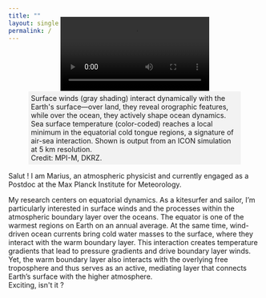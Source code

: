```yaml
---
title: ""
layout: single
permalink: /
---
```


<div style="margin-top: -4rem;">
  <figure>
    <div style="display: flex; justify-content: center;">
      <video id="myVideo" style="width: 70%; height: auto; object-fit: cover;" controls autoplay loop>
        <source src="/assets/videos/Video_fps=24_DPI=100.mp4" type="video/mp4">
        Your browser does not support the video tag.
      </video>
    </div>
    <figcaption style="background-color: #f2f2f2; padding: 5px; max-width: 100%; margin: 0 auto;">
      Surface winds (gray shading) interact dynamically with the Earth's surface—over land, they reveal orographic features, while over the ocean, they actively shape ocean dynamics. Sea surface temperature (color-coded) reaches a local minimum in the equatorial cold tongue regions, a signature of air-sea interaction. Shown is output from an ICON simulation at 5 km resolution. <br>Credit: MPI-M, DKRZ.
    </figcaption>
  </figure>
</div>

Salut ! I am Marius, an atmospheric physicist and currently engaged as a Postdoc at the Max Planck Institute for Meteorology.

My research centers on equatorial dynamics. As a kitesurfer and sailor, I’m particularly interested in surface winds and the processes within the atmospheric boundary layer over the oceans.
The equator is one of the warmest regions on Earth on an annual average. At the same time, wind-driven ocean currents bring cold water masses to the surface, where they interact with the warm boundary layer. This interaction creates temperature gradients that lead to pressure gradients and drive boundary layer winds.
Yet, the warm boundary layer also interacts with the overlying free troposphere and thus serves as an active, mediating layer that connects Earth’s surface with the higher atmosphere. <br>Exciting, isn't it ?